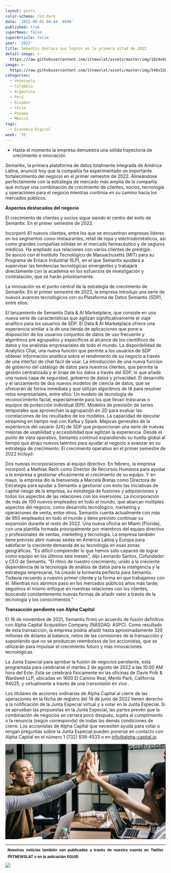 ```yaml
---
layout: posts
color-schema: red-dark
date: '2022-08-01 04:44 -0500'
published: true
superNews: false
superArticle: false
year: '2022'
title: Semantix destaca sus logros en la primera mitad de 2022
detail-image: >-
  https://raw.githubusercontent.com/itnewslat/assets/master/img/1024x680/Logros-g.jpg
image: >-
  https://raw.githubusercontent.com/itnewslat/assets/master/img/540x320/Logros-p.jpg
categories:
  - Venezuela
  - Colombia
  - Argentina
  - Perú
  - Ecuador
  - Chile
  - Panama
  - Mexico
tags:
  - Economía Digital
week: '31'
---
```

- Hasta el momento la empresa demuestra una sólida trayectoria de crecimiento e innovación

Semantix, la primera plataforma de datos totalmente integrada de América Latina, anunció hoy que la compañía ha experimentado un importante fortalecimiento del negocio en el primer semestre de 2022. Alineándose perfectamente con la estrategia de mercado más amplia de la compañía que incluye una combinación de crecimiento de clientes, socios, tecnología y operaciones para el negocio mientras continúa en su camino hacia los mercados públicos.

**Aspectos destacados del negocio**

El crecimiento de clientes y socios sigue siendo el centro del éxito de Semantix. En el primer semestre de 2022:

Incorporó 41 nuevos clientes, entre los que se encuentran empresas líderes en los segmentos como restaurantes, retail de ropa y electrodomésticos, así como grandes compañías sólidas en el mercado farmacéutico y de seguros médicos. 
Ha ampliado sus relaciones con varios clientes de prestigio.  
Se asoció con el Instituto Tecnológico de Massachusetts (MIT) para su Programa de Enlace Industrial (ILP), en el que Semantix ayudará a supervisar las tendencias tecnológicas emergentes y trabajará directamente con la academia en los esfuerzos de investigación y contratación, que se harán  próximamente.
 
La innovación es el punto central de la estrategia de crecimiento de Semantix. En el primer semestre de 2022, la empresa introdujo una serie de nuevos avances tecnológicos con su Plataforma de Datos Semantix (SDP), entre ellos:  

El lanzamiento de Semantix Data & AI Marketplace, que consiste en una nueva serie de características que agilizan significativamente el viaje analítico para los usuarios de SDP. El Data & AI Marketplace ofrece una experiencia similar a la de una tienda de aplicaciones que pone a disposición de los usuarios conjuntos de datos de uso frecuente y algoritmos pre agrupados y específicos al alcance de los científicos de datos y los analistas empresariales de todo el mundo.
La disponibilidad de Analytics Chat, una nueva función que permite a los usuarios de SDP obtener información analítica sobre el rendimiento de su negocio a través de una interfaz de chat fácil de usar.
La introducción de una nueva función de gobierno del catálogo de datos para nuestros clientes, que permite la gestión centralizada y el linaje de los datos a través del SDP, lo que añade una nueva capa de seguridad, gobierno de datos y privacidad.
El desarrollo y el lanzamiento de dos nuevos modelos de ciencia de datos, que se ofrecerán de forma inmediata y que utilizan algoritmos de IA para resolver retos empresariales, entre ellos:
Un modelo de tecnología de reconocimiento facial, especialmente para los que llevan máscaras o equipos de protección individual (EPI).
Modelos de previsión de series temporales que aprovechan la agrupación en 2D para evaluar las correlaciones de los resultados de los modelos.
La capacidad de ejecutar streaming en tiempo real con Kafka y Spark.
Mejoras generales de la experiencia del usuario (UX) de SDP que proporcionan una serie de nuevas mejoras de usabilidad y accesibilidad que agilizan la experiencia.
Desde el punto de vista operativo, Semantix continuó expandiendo su huella global al tiempo que atrajo nuevos talentos para ayudar al negocio a avanzar en su estrategia de crecimiento. El crecimiento operativo en el primer semestre de 2022 incluyó:

Dos nuevas incorporaciones al equipo directivo. En febrero, la empresa incorporó a Mathias Rech como Director de Recursos Humanos para ayudar a la empresa a gestionar eficazmente el crecimiento de su equipo. Y en mayo, la empresa dio la bienvenida a Marcela Bretas como Directora de Estrategia para ayudar a Semantix a gestionar con éxito las iniciativas de capital riesgo de la empresa, su estrategia de fusiones y adquisiciones y todos los aspectos de las relaciones con los inversores.
La incorporación de más de 100 nuevos empleados en todo el mundo, que abarcan múltiples aspectos del negocio, como desarrollo tecnológico, marketing y operaciones de venta, entre otros. Semantix cuenta actualmente con más de 650 empleados en todo el mundo y tiene previsto continuar su expansión durante el resto de 2022.
Una nueva oficina en Miami (Florida), con una plantilla formada principalmente por miembros del equipo directivo y profesionales de ventas, marketing y tecnología. La empresa también tiene previsto abrir nuevas sedes en América Latina y Europa para satisfacer la creciente demanda de su tecnología en esas zonas geográficas.
"Es difícil comprender lo que hemos sido capaces de lograr como equipo en los últimos seis meses", dijo Leonardo Santos, Cofundador y CEO de Semantix. "El ritmo de nuestro crecimiento, unido a la creciente dependencia de la tecnología de análisis de datos para la inteligencia y la estrategia empresarial, ha creado la tormenta perfecta para Semantix. Todavía recuerdo a nuestro primer cliente y la forma en que trabajamos con él. Mientras nos abrimos paso en los mercados públicos años más tarde, seguimos el mismo enfoque en nuestras relaciones con los clientes, buscando constantemente nuevas formas de añadir valor a través de la tecnología y los conocimientos."

**Transacción pendiente con Alpha Capital**

El 16 de noviembre de 2021, Semantix firmó un acuerdo de fusión definitivo con Alpha Capital Acquisition Company (NASDAQ: ASPC). Como resultado de esta transacción, la empresa podría añadir hasta aproximadamente 320 millones de dólares al balance, netos de las comisiones de la transacción y suponiendo que no se produzcan reembolsos de los accionistas, que se utilizarán para impulsar el crecimiento futuro y más innovaciones tecnológicas.

La Junta Especial para aprobar la fusión de negocios pendiente, está programada para celebrarse el martes 2 de agosto de 2022 a las 10:00 AM hora del Este. Esta se celebrará físicamente en las oficinas de Davis Polk & Wardwell LLP, ubicadas en 1600 El Camino Real, Menlo Park, California 94025, y virtualmente a través de una transmisión en vivo .

Los titulares de acciones ordinarias de Alpha Capital al cierre de las operaciones en la fecha de registro del 14 de junio de 2022 tienen derecho a la notificación de la Junta Especial virtual y a votar en la Junta Especial. Si se aprueban las propuestas en la Junta Especial, las partes prevén que la combinación de negocios se cerrará poco después, sujeta al cumplimiento o la renuncia (según corresponda) de todas las demás condiciones de cierre. Los accionistas de Alpha Capital que necesiten ayuda para votar o tengan preguntas sobre la Junta Especial pueden ponerse en contacto con Alpha Capital en el número 1 (732) 838-4533 o en info@alpha-capital.io.

![](https://raw.githubusercontent.com/itnewslat/assets/master/img/540x320/Logros-p.jpg)

<table style="height: 42px;" width="569">
<tbody>
<tr>
<td style="text-align: justify;"><sub><strong>Nuestras noticias también son publicadas a través de nuestra cuenta en Twitter <a href="https://twitter.com/itnewslat?lang=es">@ITNEWSLAT</a> y en la aplicación <a href="https://squidapp.co/en/">SQUID</a></strong></sub></td>
</tr>
</tbody>
</table>

<img src="https://tracker.metricool.com/c3po.jpg?hash=56f88a41e39ab42c063cc51676587a04"/>